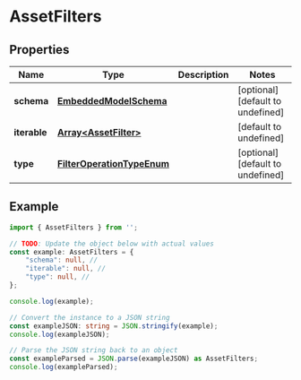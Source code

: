 
# AssetFilters


## Properties

Name | Type | Description | Notes
------------ | ------------- | ------------- | -------------
**schema** | [**EmbeddedModelSchema**](EmbeddedModelSchema) |  | [optional] [default to undefined]
**iterable** | [**Array&lt;AssetFilter&gt;**](AssetFilter) |  | [default to undefined]
**type** | [**FilterOperationTypeEnum**](FilterOperationTypeEnum) |  | [optional] [default to undefined]

## Example

```typescript
import { AssetFilters } from '';

// TODO: Update the object below with actual values
const example: AssetFilters = {
    "schema": null, // 
    "iterable": null, // 
    "type": null, // 
};

console.log(example);

// Convert the instance to a JSON string
const exampleJSON: string = JSON.stringify(example);
console.log(exampleJSON);

// Parse the JSON string back to an object
const exampleParsed = JSON.parse(exampleJSON) as AssetFilters;
console.log(exampleParsed);
```




